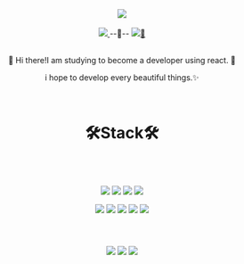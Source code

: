 <div align= center>
  <img src="https://capsule-render.vercel.app/api?type=waving&color=auto&height=300&section=header&text=MinGuk🚴‍♂💨&fontSize=90" />
  <br>
  <br>
  <a href="mailto:minkuk90@gmail.com" target="_top">
    <img src= "https://img.shields.io/badge/minkuk90@gmail.com-D14836?style=for-the-badge&logo=gmail&logoColor=white"/>
  </a>
  <span>--🤖--</span>
  <a  href="https://velog.io/@minkuk90">
   <img src= "https://img.shields.io/badge/Velog-TIL-green"/>📃
  </a>
  <br>
  <br>
  <p>👋  Hi there!I am studying to become a developer using react. 🚀</p>
  <p>i hope to develop every beautiful things.✨</p>
  </br>
  <h1>🛠Stack🛠</h1>
  <br>
  <br>
  <p>
    <img src= "https://img.shields.io/badge/html5-%23E34F26.svg?style=for-the-badge&logo=html5&logoColor=white"/>
    <img src= "https://img.shields.io/badge/css3-%231572B6.svg?style=for-the-badge&logo=css3&logoColor=white"/>
    <img src= "https://img.shields.io/badge/styled--components-DB7093?style=for-the-badge&logo=styled-components&logoColor=white"/>
    <img src= "https://img.shields.io/badge/javascript-%23323330.svg?style=for-the-badge&logo=javascript&logoColor=%23F7DF1E"/>
  </p>

  <p>
    <img src= "https://img.shields.io/badge/react-%2320232a.svg?style=for-the-badge&logo=react&logoColor=%2361DAFB"/>
    <img src= "https://img.shields.io/badge/redux-%23593d88.svg?style=for-the-badge&logo=redux&logoColor=white"/>
    <img src= "https://img.shields.io/badge/AWS-%23FF9900.svg?style=for-the-badge&logo=amazon-aws&logoColor=white"/>
    <img src= "https://img.shields.io/badge/firebase-%23039BE5.svg?style=for-the-badge&logo=firebase"/>
    <img src= "https://img.shields.io/badge/c-%2300599C.svg?style=for-the-badge&logo=c&logoColor=white"/>
  </p>
  
  <h1></h1>
  <br>
  <img src= "https://img.shields.io/badge/github-%23121011.svg?style=for-the-badge&logo=github&logoColor=white"/>
  <img src= "https://img.shields.io/badge/Slack-4A154B?style=for-the-badge&logo=slack&logoColor=white"/>
  <img src= "https://img.shields.io/badge/Zoom-2D8CFF?style=for-the-badge&logo=zoom&logoColor=white"/>
</div>
